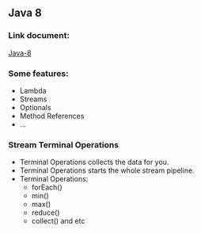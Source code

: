 ## Java 8

### Link document:
[Java-8](https://messagemedia.udemy.com/course/modern-java-learn-java-8-features-by-coding-it/learn/lecture/11154348#overview)

### Some features:
- Lambda
- Streams
- Optionals
- Method References
- ...

### Stream Terminal Operations
- Terminal Operations collects the data for you.
- Terminal Operations starts the whole stream pipeline.
- Terminal Operations:
  - forEach()
  - min()
  - max()
  - reduce()
  - collect() and etc